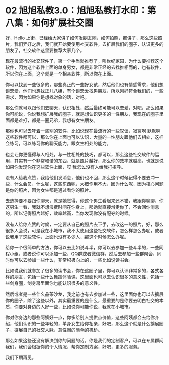 # 02 旭旭私教3.0：旭旭私教打水印：第八集：如何扩展社交圈

好，Hello 上街，已经给大家讲了如何发朋友圈，如何拍照，都讲了，那么这些照片，我们弄好之后，我们就开始要使用社交软件，去扩展我们的圈子，认识更多的朋友了，社交软件这里要推荐大家几个。

现在最流行的社交软件了，第一个手当就推荐了，叫世纪家园，为什么要推荐这个软件，因为这个软件上面的单身男女，都是非常正经的去找推相而的，也有软件，所以你在上面，这个就是一个相亲软件，所以你在上面。

你可以找到一些很多的，那些真正的一些好女孩，然后他们也有情感需求，他们想谈恋爱，他们也想找正儿八姐，有个谈恋爱找男朋友，所以刚好符合我们的，一些需求，因为如果你是想找对象的话，对吧。

那么你就可以跟他们去聊天，认识相处，然后最终可能可以恋爱，对吧，那么如果你可能说，你说我想扩展我的圈子，就是想认识更多的一性朋友，我现在的圈子里面都是难打，都是一圈兄弟，我想有女生朋友。

那你也可以去吓着一些别的软件，比如说现在最流行的一些叹谈，寂寞啊 默默啊 这些软件都可以，那么你在上面也可以认识，大量的一性朋友跟他们去相处，这样会练习，可以练习你的聊天能力，跟女生相处的能力。

也会让你更懂得与人相处，与一性相处的技巧，都可以，那么这些社交软件的运用，其实有一个非常和谐的东西，就是照片越好，那么你的效率就越高，也就是说如果你发现你在这些软件上面，哎 我怎么没有人给我打招呼。

没有人给我点赞，我给他们发消息，他们也不回，那么这个时候记得不要去冲一些，什么会员，什么呢，这些东西呢，大概作用不大，因为什么呢，因为核心问题是你的照片，因为女生都是通过看你的照片。

去选择要不要跟你聊天，就是她觉得，你这个男生看起来还不错，我跟你聊聊，你这男生一看，我就不想浪费时间在你身上，那她就直接滑走你了，不会回你消息的，所以记得照片越好，效率越高，当你发现你没有配夺的时候。

没有人给你点赞的时候，一定要从自己的照片去下手，去改这一的照片，好，那么很多人会说，可是我在小城市，我不太使用这些社交软件，怎么样怎么办呢，或者说我用了这些软件，上面也没有多少人，那这个时候怎么办呢。

给你一个很简单的方法，你可以去比如说斗半，你可以去参加一些斗半的，一些同程小组，或者说你可以添加一些，QQ群或者微信群，然后去参加一些群聚会，同时你可以去参加一些什么，非常积极向上的，一些比如说读书会。

比如说我们就参加了很多的读书会，你在这圈子里，你可以认识非常多的，各式各样的朋友，包括一些什么舞蹈体验课，这里面也可以去认识很多的意义性，包括一些剑身圈，剑身房里面你也能认识很多的意义性。

然后或者是一些什么品茶沙龙，我之前也有去参加过一些，这里面你也可以去擴展你的圈子，除了这些以外，其实最重要的是什么，最重要的是你要去明白社交的本质，你要对身边的人好一些，比如说你可能你说，我就在小城市。

你对你身边的那些阿姨好一点，你多给别人提供点价值，这些阿姨都会去给你介绍，他们认识的一些年轻的，单身女生给你相亲，好吧，那么这个就是什么擴展圈子，擴展自己的社交人脉，意性圈的简单的机桥。

那么如果这些还没有解决到你的问题的话，你是我们的定制客户，可以在专属群问我们，我们会根据你的个人情况，帮你定制方案，好吧，更多的服务。

我们下期再见。